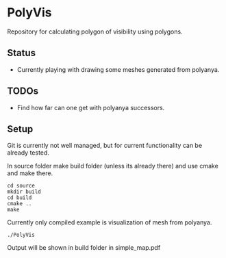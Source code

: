 # PolyVis
Repository for calculating polygon of visibility using polygons.

## Status
 
 - Currently playing with drawing some meshes generated from polyanya. 

## TODOs

 - Find how far can one get with polyanya successors.

## Setup
Git is currently not well managed, but for current functionality can be already tested.

In source folder make build folder (unless its already there) and use cmake and make there.
```commandline
cd source
mkdir build
cd build
cmake ..
make
```
Currently only compiled example is visualization of mesh from polyanya.
```commandline
./PolyVis
```
Output will be shown in build folder in simple_map.pdf
